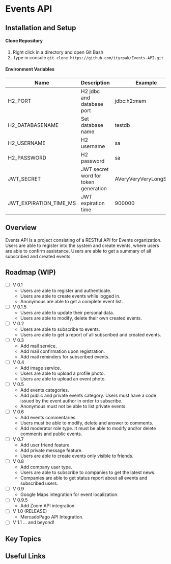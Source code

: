 # Events API
## Installation and Setup

#### Clone Repository

1. Right click in a directory and open Git Bash
2. Type in console ```git clone https://github.com/ityrpak/Events-API.git```

#### Environment Variables

| Name                   | Description                          | Example                 |
| ---------------------- | ------------------------------------ | ----------------------- |
| H2_PORT                | H2 jdbc and database port            | jdbc:h2:mem             |
| H2_DATABASENAME        | Set database name                    | testdb                  |
| H2_USERNAME            | H2 username                          | sa                      |
| H2_PASSWORD            | H2 password                          | sa                      |
| JWT_SECRET             | JWT secret word for token generation | AVeryVeryVeryLongString |
| JWT_EXPIRATION_TIME_MS | JWT expiration time                  | 900000                  |

## Overview

Events API is a project consisting of a RESTful API for Events organization. Users are able to register into the system and create events, where users are able to confirm assistance. Users are able to get a summary of all subscribed and created events.

## Roadmap (WIP)

- [ ] V 0.1
  - Users are able to register and authenticate.
  - Users are able to create events while logged in.
  - Anonymous are able to get a complete event list.
- [ ] V 0.1.5
  - Users are able to update their personal data.
  - Users are able to modify, delete their own created events.
- [ ] V 0.2
  - Users are able to subscribe to events.
  - Users are able to get a report of all subscribed and created events.
- [ ] V 0.3
  - Add mail service.
  - Add mail confirmation upon registration.
  - Add mail reminders for subscribed events.
- [ ] V 0.4
  - Add image service.
  - Users are able to upload a profile photo.
  - Users are able to upload an event photo.
- [ ] V 0.5
  - Add events categories.
  - Add public and private events category. Users must have a code issued by the event author in order to subscribe.
  - Anonymous must not be able to list private events.
- [ ] V 0.6
  - Add events commentaries.
  - Users must be able to modify, delete and answer to comments.
  - Add moderator role type. It must be able to modify and/or delete comments and public events.
- [ ] V 0.7
  - Add user friend feature.
  - Add private message feature.
  - Users are able to create events only visible to friends.
- [ ] V 0.8
  - Add company user type.
  - Users are able to subscribe to companies to get the latest news.
  - Companies are able to get status report about all events and subscribed users.
- [ ] V 0.9
  - Google Maps integration for event localization.
- [ ] V 0.9.5
  - Add Zoom API integration.
- [ ] V 1.0 (RELEASE)
  - MercadoPago API Integration.
- [ ] V 1.1 ... and beyond!

## Key Topics

## Useful Links
